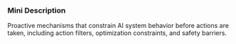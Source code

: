### Mini Description

Proactive mechanisms that constrain AI system behavior before actions are taken, including action filters, optimization constraints, and safety barriers.
